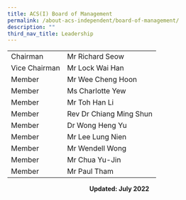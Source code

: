 ```yaml
---
title: ACS(I) Board of Management
permalink: /about-acs-independent/board-of-management/
description: ""
third_nav_title: Leadership
---
```



|               |                         |
|---------------|-------------------------|
| Chairman      | Mr Richard Seow         |
| Vice Chairman | Mr Lock Wai Han         |
| Member        | Mr Wee Cheng Hoon       |
| Member        | Ms Charlotte Yew        |
| Member        | Mr Toh Han Li           |
| Member        | Rev Dr Chiang Ming Shun |
| Member        | Dr Wong Heng Yu         |
| Member        | Mr Lee Lung Nien        |
| Member        | Mr Wendell Wong         |
| Member        | Mr Chua Yu-Jin          |
| Member        | Mr Paul Tham            |

<center><b>Updated: July 2022</b></center>